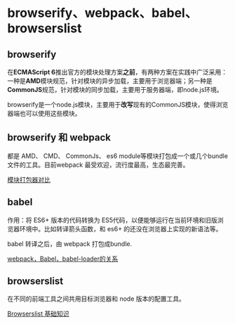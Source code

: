 <TitleList></TitleList>

# browserify、webpack、babel、browserslist

## browserify
在**ECMAScript 6**推出官方的模块处理方案**之前**，有两种方案在实践中广泛采用：一种是**AMD**模块规范，针对模块的异步加载，主要用于浏览器端；另一种是**CommonJS**规范，针对模块的同步加载，主要用于服务器端，即node.js环境。  

browserify是一个node.js模块，主要用于**改写**现有的CommonJS模块，使得浏览器端也可以使用这些模块。

## browserify 和 webpack 
都是 AMD、 CMD、 CommonJs、 es6 module等模块打包成一个或几个bundle文件的工具。目前webpack 最受欢迎，流行度最高，生态最完善。  

[模块打包器对比](https://juejin.cn/post/6927407999312986120)

## babel
作用：将 ES6+ 版本的代码转换为 ES5代码，以便能够运行在当前环境和旧版浏览器环境中。比如转译箭头函数，和 es6+ 的还没在浏览器上实现的新语法等。  

babel 转译之后，由 webpack 打包成bundle.  

[webpack，Babel，babel-loader的关系](https://juejin.cn/post/6844904098303574023)

## browserslist
在不同的前端工具之间共用目标浏览器和 node 版本的配置工具。  

[Browserslist 基础知识](https://juejin.cn/post/6844903669524086797)
